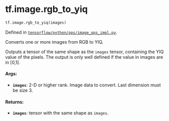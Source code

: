 <div itemscope itemtype="http://developers.google.com/ReferenceObject">
<meta itemprop="name" content="tf.image.rgb_to_yiq" />
<meta itemprop="path" content="Stable" />
</div>

# tf.image.rgb_to_yiq

``` python
tf.image.rgb_to_yiq(images)
```



Defined in [`tensorflow/python/ops/image_ops_impl.py`](/code/stable/tensorflow/python/ops/image_ops_impl.py).

Converts one or more images from RGB to YIQ.

Outputs a tensor of the same shape as the `images` tensor, containing the YIQ
value of the pixels.
The output is only well defined if the value in images are in [0,1].

#### Args:

* <b>`images`</b>: 2-D or higher rank. Image data to convert. Last dimension must be
    size 3.


#### Returns:

* <b>`images`</b>: tensor with the same shape as `images`.